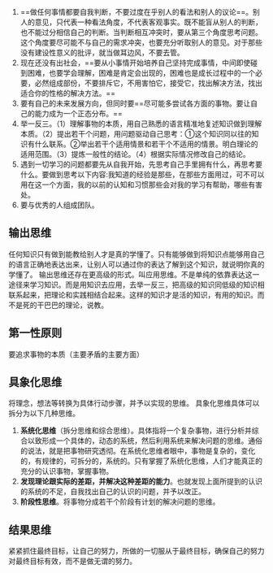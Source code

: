 1. ==做任何事情都要自我判断，不要过度在乎别人的看法和别人的议论==。别人的意见，只代表一种看法角度，不代表客观事实。既不能盲从别人的判断，也不能过分相信自己的判断。当判断相互冲突时，要从第三个角度思考问题。这个角度要尽可能不与自己的需求冲突，也要充分听取别人的意见。对于那些没有建设性意义的批评，就当做耳边风，不要去管。
2. 现在还没有出社会，==要从小事情开始培养自己坚持完成事情，中间即使碰到困难，也要学会理解，困难是肯定会出现的，困难也是成长过程中的一个必要，必然组成部份，不要排斥它，不用害怕它，接受它，找出解决方法，找出适合你的性格的解决方法。==
3. 要有自己的未来发展方向，但同时要==尽可能多尝试各方面的事物。要让自己的能力成为一个正态分布。==
4. 举一反三。（1）理解事物的本质，用自己熟悉的语言精准地复述知识做到理解本质。（2）提出若干个问题，用问题驱动自己思考：①这个知识同以往的知识有什么联系。②举出若干个适用情景和若干个不适用的情景。明白理论的适用范围。（3）提炼一般性的结论。（4）根据实际情况修改自己的结论。
2. 遇到一切学习的问题都要先从自我开始，先思考自己手里拥有什么，再思考要什么。要做到思考以下内容:我知道的经验是那些，在那些方面用过，可不可以用在这一个方面，我的以前的认知和习惯那些会对我的学习有帮助，哪些有害处。
3. 要与优秀的人组成团队。

## 输出思维
任何知识只有做到能教给别人才是真的学懂了。只有能够做到将知识点能够用自己的语言正确地表达出来，让别人可以通过你的表达了解到这个知识，就说明你真的学懂了。
输出思维还存在更高级的形式。叫应用思维。不是单纯的依靠表达这一途径来学习知识。而是用知识去应用，去举一反三，把高级的知识同低级的知识相联系起来，把理论和实践相结合起来。这样的知识才是活的知识，有用的知识。而不是死的干巴巴的理论，说教。
## 第一性原则
要追求事物的本质（主要矛盾的主要方面）
## 具象化思维
将理念，想法等转换为具体行动步骤，并予以实现的思维。
具象化思维具体可以拆分为以下几种思维。
1. **系统化思维**（拆分思维和综合思维）。具体指将一个复杂事物，进行分析并综合以致形成一个具体的，动态的系统，然后利用系统来解决问题的思维。通俗的说法，就是把事物研究透彻。在系统化思维者眼中，事物是复杂的，变化的，有规律的，可拆分的，系统的。只有掌握了系统化思维，人们才能真正的充分的认识事物，掌握事物。
2. **发现理论跟实际的差距，并解决这种差距的能力**。也就发现上面所提到的认识的系统的不足，自我找出自己的认识的问题，并予以改正。
3. **阶段性思维**。将事物分成若干个阶段有计划的解决问题的思维。

## 结果思维
紧紧抓住最终目标，让自己的努力，所做的一切服从于最终目标，确保自己的努力对最终目标有效，而不是做无谓的努力。

